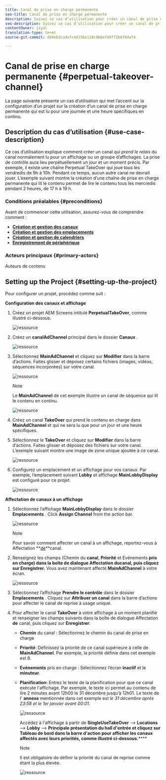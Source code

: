 ```yaml
---
title: Canal de prise en charge permanente
seo-title: Canal de prise en charge permanente
description: Suivez ce cas d’utilisation pour créer un canal de prise en charge permanente.
seo-description: Suivez ce cas d’utilisation pour créer un canal de prise en charge perpétuelle.
contentOwner: jsyal
translation-type: tm+mt
source-git-commit: d64eb2ca3efc4d15be119c9b8efd9ff2b8f8daf4

---
```



# Canal de prise en charge permanente {#perpetual-takeover-channel}

La page suivante présente un cas d’utilisation qui met l’accent sur la configuration d’un projet sur la création d’un canal de prise en charge permanente qui est lu pour une journée et une heure spécifiques en continu.

## Description du cas d’utilisation {#use-case-description}

Ce cas d’utilisation explique comment créer un canal qui *prend le relais* du canal normalement lu pour un affichage ou un groupe d’affichages. La prise de contrôle aura lieu perpétuellement un jour et un moment précis.
Par exemple, il existe une chaîne Perpetual TakeOver qui joue tous les vendredis de 9h à 10h. Pendant ce temps, aucun autre canal ne devrait jouer. L’exemple suivant montre la création d’une chaîne de prise en charge permanente qui lit le contenu permet de lire le contenu tous les mercredis pendant 2 heures, de 17 h à 19 h.

### Conditions préalables {#preconditions}

Avant de commencer cette utilisation, assurez-vous de comprendre comment :

* **[Création et gestion des canaux](managing-channels.md)**
* **[Création et gestion des emplacements](managing-locations.md)**
* **[Création et gestion de calendriers](managing-schedules.md)**
* **[Enregistrement de périphérique](device-registration.md)**

### Acteurs principaux {#primary-actors}

Auteurs de contenu

## Setting up the Project {#setting-up-the-project}

Pour configurer un projet, procédez comme suit :

**Configuration des canaux et affichage**

1. Créez un projet AEM Screens intitulé **PerpetualTakeOver**, comme illustré ci-dessous.

   ![ressource](assets/single-takeover1.png)

1. Créez un **canalAdChannel** principal dans le dossier **Canaux** .

   ![ressource](assets/single-takeover2.png)

1. Sélectionnez **MainAdChannel** et cliquez sur **Modifier** dans la barre d’actions. Faites glisser et déposez certains fichiers (images, vidéos, séquences incorporées) sur votre canal.

   ![ressource](assets/single-takeover2.png)


   >[!NOTE]
   >Le **MainAdChannel** de cet exemple illustre un canal de séquence qui lit le contenu en continu.

   ![ressource](assets/single-takeover3.png)

1. Créez un canal **TakeOver** qui prend le contenu en charge dans **MainAdChannel** et qui ne sera lu que pour un jour et une heure spécifiques.

1. Sélectionnez le **TakeOver** et cliquez sur **Modifier** dans la barre d’actions. Faites glisser et déposez des fichiers sur votre canal. L’exemple suivant montre une image de zone unique ajoutée à ce canal.

   ![ressource](assets/single-takeover4.png)

1. Configurez un emplacement et un affichage pour vos canaux. Par exemple, l’emplacement suivant **Lobby** et affichage **MainLobbyDisplay** est configuré pour ce projet.

   ![ressource](assets/single-takeover5.png)

**Affectation de canaux à un affichage**

1. Sélectionnez l’affichage **MainLobbyDisplay** dans le dossier **Emplacements** . Click **Assign Channel** from the action bar.

   ![ressource](assets/single-takeover6.png)

   >[!NOTE]
   >Pour savoir comment affecter un canal à un affichage, reportez-vous à Affectation **[de](channel-assignment.md)**canal.

1. Renseignez les champs (Chemin du **canal**, **Priorité** et Evénements **pris en charge) dans la boîte de dialogue Affectation du****canal, puis cliquez sur Enregistrer.****** Vous avez maintenant affecté **MainAdChannel** à votre écran.

   ![ressource](assets/single-takeover7.png)

1. Sélectionnez l’affichage **Prendre le contrôle** dans le dossier **Emplacements** . Cliquez sur **Attribuer un canal** dans la barre d’actions pour affecter le canal de reprise à usage unique.

1. Pour affecter le canal **TakeOver** à votre affichage à un moment planifié et renseigner les champs suivants dans la boîte de dialogue Affectation **de** canal, puis cliquez sur **Enregistrer**:

   * **Chemin** du canal : Sélectionnez le chemin du canal de prise en charge
   * **Priorité**: Définissez la priorité de ce canal supérieure à celle de **MainAdChannel**. Par exemple, la priorité définie dans cet exemple est 8.
   * **Evénements** pris en charge : Sélectionnez l’écran **inactif** et le **minuteur**.
   * **Planification**: Entrez le texte de la planification pour que ce canal exécute l&#39;affichage. Par exemple, le texte ici permet au contenu de lire 2 minutes avant 12h00 le 31 décembre jusqu’à 12h01.
Le texte de l&#39; **annexe** mentionnée dans cet exemple est *le 31 décembre après 23:58 et le 1er janvier avant 00:01*.

      ![ressource](assets/single-takeover8.png)

      Accédez à l&#39;affichage à partir de **SingleUseTakeOver** —> **Locations** —> **Lobby** —> **Principale présentation du hall d&#39;entrée et cliquez sur Tableau de bord dans la barre d&#39;action pour afficher les canaux affectés avec leurs priorités, comme illustré ci-dessous.******

      >[!NOTE]
      >Il est obligatoire de définir la priorité du canal de reprise comme étant la plus élevée.

      ![ressource](assets/single-takeover9.png)

